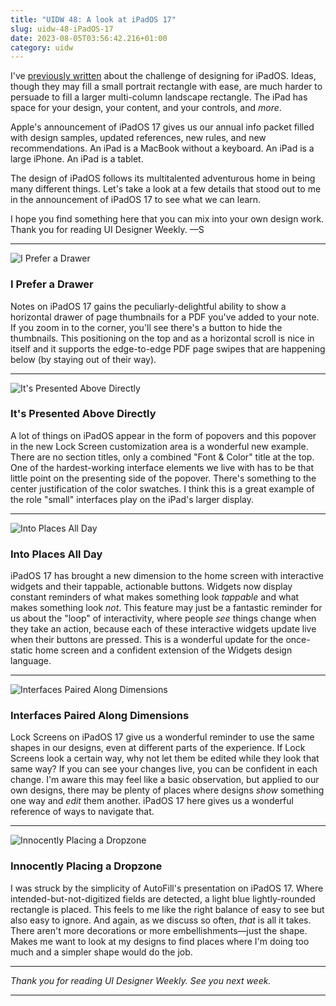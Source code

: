 ```yaml
---
title: "UIDW 48: A look at iPadOS 17"
slug: uidw-48-iPadOS-17
date: 2023-08-05T03:56:42.216+01:00
category: uidw
---
```


I've [previously written](https://www.sahandnayebaziz.org/blog/uidw-40) about the challenge of designing for iPadOS. Ideas, though they may fill a small portrait rectangle with ease, are much harder to persuade to fill a larger multi-column landscape rectangle. The iPad has space for your design, your content, and your controls, and _more_.

Apple's announcement of iPadOS 17 gives us our annual info packet filled with design samples, updated references, new rules, and new recommendations. An iPad is a MacBook without a keyboard. An iPad is a large iPhone. An iPad is a tablet.

The design of iPadOS follows its multitalented adventurous home in being many different things. Let's take a look at a few details that stood out to me in the announcement of iPadOS 17 to see what we can learn.

I hope you find something here that you can mix into your own design work. Thank you for reading UI Designer Weekly. —S

---

![](https://assets.sahandnayebaziz.org/i-prefer-a-drawer.jpeg "I Prefer a Drawer")

### I Prefer a Drawer

Notes on iPadOS 17 gains the peculiarly-delightful ability to show a horizontal drawer of page thumbnails for a PDF you've added to your note. If you zoom in to the corner, you'll see there's a button to hide the thumbnails. This positioning on the top and as a horizontal scroll is nice in itself and it supports the edge-to-edge PDF page swipes that are happening below (by staying out of their way).

---

![](https://assets.sahandnayebaziz.org/it's-presented-above-directly.jpeg "It's Presented Above Directly")

### It's Presented Above Directly

A lot of things on iPadOS appear in the form of popovers and this popover in the new Lock Screen customization area is a wonderful new example. There are no section titles, only a combined "Font & Color" title at the top. One of the hardest-working interface elements we live with has to be that little point on the presenting side of the popover. There's something to the center justification of the color swatches. I think this is a great example of the role "small" interfaces play on the iPad's larger display.

---

![](https://assets.sahandnayebaziz.org/into-places-all-day.jpeg "Into Places All Day")

### Into Places All Day

iPadOS 17 has brought a new dimension to the home screen with interactive widgets and their tappable, actionable buttons. Widgets now display constant reminders of what makes something look _tappable_ and what makes something look _not_. This feature may just be a fantastic reminder for us about the "loop" of interactivity, where people _see_ things change when they take an action, because each of these interactive widgets update live when their buttons are pressed. This is a wonderful update for the once-static home screen and a confident extension of the Widgets design language.

---

![](https://assets.sahandnayebaziz.org/interfaces-paired-along-dimensions.jpeg "Interfaces Paired Along Dimensions")

### Interfaces Paired Along Dimensions

Lock Screens on iPadOS 17 give us a wonderful reminder to use the same shapes in our designs, even at different parts of the experience. If Lock Screens look a certain way, why not let them be edited while they look that same way? If you can see your changes live, you can be confident in each change. I'm aware this may feel like a basic observation, but applied to our own designs, there may be plenty of places where designs _show_ something one way and _edit_ them another. iPadOS 17 here gives us a wonderful reference of ways to navigate that.

---

![](https://assets.sahandnayebaziz.org/innocently-placing-a-dropzone.jpeg "Innocently Placing a Dropzone")

### Innocently Placing a Dropzone

I was struck by the simplicity of AutoFill's presentation on iPadOS 17\. Where intended-but-not-digitized fields are detected, a light blue lightly-rounded rectangle is placed. This feels to me like the right balance of easy to see but also easy to ignore. And again, as we discuss so often, _that_ is all it takes. There aren't more decorations or more embellishments—just the shape. Makes me want to look at my designs to find places where I'm doing too much and a simpler shape would do the job.

---

_Thank you for reading UI Designer Weekly. See you next week._

---
